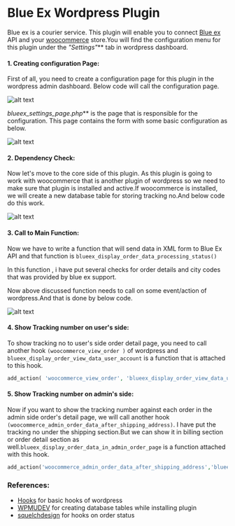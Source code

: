 # Blue Ex Wordpress Plugin
Blue ex is a courier service. This plugin will enable you to connect [Blue ex](http://blue-ex.com/) API and your [woocommerce](https://wordpress.org/plugins/woocommerce/) store.You will find the configuration menu for this plugin under the _"Settings"_** tab in wordpress dashboard.

#### 1. Creating configuration Page:
First of all, you need to create a configuration page for this plugin in the wordpress admin dashboard.
Below code will call the configuration page.

![alt text](https://github.com/virtualforce/blueex_wordpress_plugin/blob/master/images/configuration.png "call to configuration page")

_blueex_settings_page.php_** is the page that is responsible for the configuration. This page contains the form with some basic configuration as below.

![alt text](https://github.com/virtualforce/blueex_wordpress_plugin/blob/master/images/configuration1.png "configuration page")

#### 2. Dependency Check:
Now let's move to the core side of this plugin. As this plugin is going to work with woocommerce that is another plugin of wordpress so we need to make sure that plugin is installed and active.If woocommerce is installed, we will create a new database table for storing tracking no.And below code do this work.

![alt text](https://github.com/virtualforce/blueex_wordpress_plugin/blob/master/images/woocommerce-check.png "Dependency Check")

#### 3. Call to Main Function:
Now we have to write a function that will send data in XML form to Blue Ex API and that function is 
`blueex_display_order_data_processing_status()`

In this function , i have put several checks for order details and city codes that was provided by blue ex support.

Now above discussed function needs to call on some event/action of wordpress.And that is done by below code.

![alt text](https://github.com/virtualforce/blueex_wordpress_plugin/blob/master/images/function_call.png "Call to main function")


#### 4. Show Tracking number on user's side:
To show tracking no to user's side order detail page, you need to call another hook `(woocommerce_view_order )` of wordpress and `blueex_display_order_view_data_user_account` is a function that is attached to this hook.

```php
add_action( 'woocommerce_view_order', 'blueex_display_order_view_data_user_account', 30 );
```

#### 5. Show Tracking number on admin's side:
Now if you want to show the tracking number against each order in the admin side order's detail page, we will call another hook `(woocommerce_admin_order_data_after_shipping_address)`. I have put the tracking no under the shipping section.But we can show it in billing section or order detail section as well.`blueex_display_order_data_in_admin_order_page` is a function attached with this hook.

```php
add_action('woocommerce_admin_order_data_after_shipping_address','blueex_display_order_data_in_admin_order_page' );
```

### References:

 * [Hooks](https://developer.wordpress.org/plugins/hooks/) for basic hooks of wordpress
 * [WPMUDEV](https://premium.wpmudev.org/blog/creating-database-tables-for-plugins/) for creating database tables while installing plugin
 * [squelchdesign](http://squelchdesign.com/web-design-newbury/woocommerce-detecting-order-complete-on-order-completion/) for hooks on order status